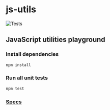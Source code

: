 # js-utils

![Tests](https://github.com/danrusu/js-utils/actions/workflows/test.yaml/badge.svg)

## JavaScript utilities playground

### Install dependencies

```bash
npm install
```

### Run all unit tests

```bash
npm test
```

### [Specs](../test)
